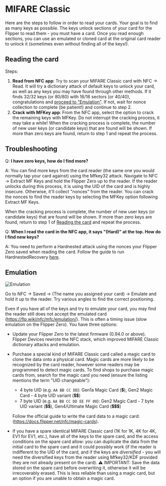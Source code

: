 # MIFARE Classic
Here are the steps to follow in order to read your cards. Your goal is to find as many keys as possible. The keys unlock sections of your card for the Flipper to read them - you must have a card. Once you read enough sections, you can use an emulated or cloned card at the original card reader to unlock it (sometimes even without finding all of the keys!).

## Reading the card

Steps:

1. **Read from NFC app**: Try to scan your MIFARE Classic card with NFC -> Read. It will try a dictionary attack of default keys to unlock your card, as well as any keys you may have found through other methods. If it finds 32/32 keys (or 80/80) with 16/16 sectors (or 40/40), congratulations and [proceed to "Emulation"](mifareclassic.md#emulation). If not, wait for nonce collection to complete (be patient!) and continue to step 2.
2. **Crack with MFKey app**: From the NFC app, select the option to crack the remaining keys with MFKey. Do not interrupt the cracking process, it may take a while! When the cracking process is complete, the number of new user keys (or candidate keys) that are found will be shown. If more than zero keys are found, return to step 1 and repeat the process.

## Troubleshooting

Q: **I have zero keys, how do I find more?**

A: You can find more keys from the card reader (the same one you would normally tap your card against) using the Mfkey32 attack. Navigate to NFC -> Extract MF Keys and hold the Flipper Zero up to the reader. If the reader unlocks during this process, it is using the UID of the card and is highly insecure. Otherwise, it'll collect "nonces" from the reader. You can crack the nonces to find the reader keys by selecting the MFKey option following Extract MF Keys.

When the cracking process is complete, the number of new user keys (or candidate keys) that are found will be shown. If more than zero keys are found, return to step 1 of [Reading the card](#reading-the-card) and repeat the process.

Q: **When I read the card in the NFC app, it says "(Hard)" at the top. How do I find new keys?**

A: You need to perform a Hardnested attack using the nonces your Flipper Zero saved when reading the card. Follow the guide to run HardnestedRecovery [here](https://github.com/noproto/HardnestedRecovery#usage).

## Emulation

![Emulation](https://gist.githubusercontent.com/noproto/2ee35c1916b358924c08f77645a46d81/raw/c4f19920a2ccbe4c66998476a3d4d76c2f98ad78/emulation.png "Emulation")

Go to NFC -> Saved -> (The name you assigned your card) -> Emulate and hold it up to the reader. Try various angles to find the correct positioning.

Even if you have all of the keys and try to emulate your card, you may find the reader still does not accept the emulated card (<https://flp.wiki/nfc/mfc/emulation/>). This is often a timing issue (slow emulation on the Flipper Zero). You have three options:

* Update your Flipper Zero to the latest firmware (0.94.0 or above). Flipper Devices rewrote the NFC stack, which improved MIFARE Classic dictionary attacks and emulation.
* Purchase a special kind of MIFARE Classic card called a magic card to clone the data onto a physical card. Magic cards are more likely to be recognized by the card reader, however some readers may be programmed to detect magic cards. To find shops to purchase magic cards from, search for the magic card you need (ensure the listing mentions the term "UID changeable"):
    - 4 byte UID (e.g. `AA BB CC DD`): Gen1a Magic Card (💲), Gen2 Magic Card - 4 byte UID variant (💲💲)
    - 7 byte UID (e.g. `AA BB CC DD EE FF 00`): Gen2 Magic Card - 7 byte UID variant (💲💲), Gen4/Ultimate Magic Card (💲💲💲)

    Follow the official guide to write the card data to a magic card: (<https://docs.flipper.net/nfc/magic-cards>).
* If you have a spare identical MIFARE Classic card (1K for 1K, 4K for 4K, EV1 for EV1, etc.), have all of the keys to the spare card, and the access conditions on the spare card allow: you can duplicate the data from the initial card to the spare card and it could possibly work (if the reader is indifferent to the UID of the card, and if the keys are *diversified* - you will need the diversified keys from the reader using Mfkey32/KDF provided they are not already present on the card). ⚠️ IMPORTANT: Save the data stored on the spare card before overwriting it, otherwise it will be irrecoverably erased. This is less reliable than using a magic card, but an option if you are unable to obtain a magic card.
